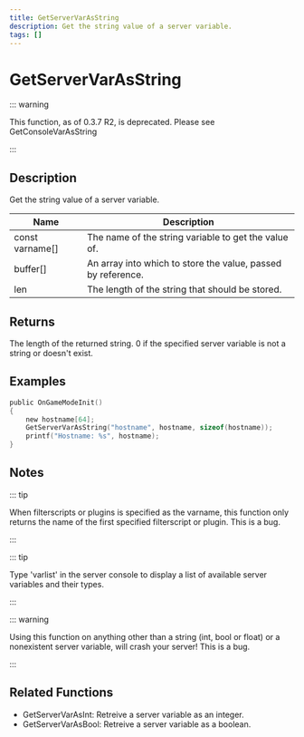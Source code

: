```yaml
---
title: GetServerVarAsString
description: Get the string value of a server variable.
tags: []
---
```


# GetServerVarAsString

<TagLinks />

::: warning

This function, as of 0.3.7 R2,  is deprecated.  Please see GetConsoleVarAsString

:::

## Description

Get the string value of a server variable.


| Name | Description |
|------|-------------|
|const varname[] | The name of the string variable to get the value of.|
|buffer[] | An array into which to store the value, passed by reference.|
|len | The length of the string that should be stored.|


## Returns

The length of the returned string. 0 if the specified server variable is not a string or doesn't exist.


## Examples


```c
public OnGameModeInit()
{
    new hostname[64];
    GetServerVarAsString("hostname", hostname, sizeof(hostname));
    printf("Hostname: %s", hostname);
}
```


## Notes

::: tip

When filterscripts or plugins is specified as the varname, this function only returns the name of the first specified filterscript or plugin. This is a bug.

:::


::: tip

Type 'varlist' in the server console to display a list of available server variables and their types.

:::


::: warning

Using this function on anything other than a string (int, bool or float) or a nonexistent server variable, will crash your server! This is a bug.

:::


## Related Functions


-  GetServerVarAsInt: Retreive a server variable as an integer.
-  GetServerVarAsBool: Retreive a server variable as a boolean.